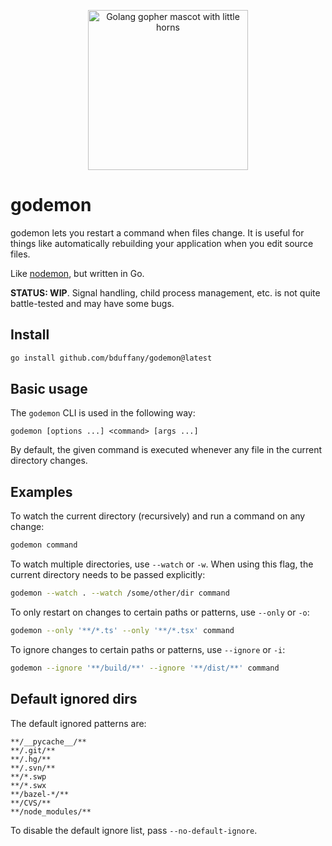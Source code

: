 <p align="center">
  <img src="https://user-images.githubusercontent.com/2414826/154606331-751abc5a-2c92-40d0-bc89-bd772397a14f.png"
       width="256"
       height="256"
       alt="Golang gopher mascot with little horns" />
</p>

# godemon

godemon lets you restart a command when files change. It is useful for
things like automatically rebuilding your application when you edit source
files.

Like [nodemon](https://github.com/remy/nodemon), but written in Go.

**STATUS: WIP**. Signal handling, child process management, etc. is not quite
battle-tested and may have some bugs.

## Install

```bash
go install github.com/bduffany/godemon@latest
```

## Basic usage

The `godemon` CLI is used in the following way:

```
godemon [options ...] <command> [args ...]
```

By default, the given command is executed whenever any file in the current
directory changes.

## Examples

To watch the current directory (recursively) and run a command on any
change:

```bash
godemon command
```

To watch multiple directories, use `--watch` or `-w`. When using this
flag, the current directory needs to be passed explicitly:

```bash
godemon --watch . --watch /some/other/dir command
```

To only restart on changes to certain paths or patterns, use `--only` or
`-o`:

```bash
godemon --only '**/*.ts' --only '**/*.tsx' command
```

To ignore changes to certain paths or patterns, use `--ignore` or `-i`:

```bash
godemon --ignore '**/build/**' --ignore '**/dist/**' command
```

## Default ignored dirs

The default ignored patterns are:

```
**/__pycache__/**
**/.git/**
**/.hg/**
**/.svn/**
**/*.swp
**/*.swx
**/bazel-*/**
**/CVS/**
**/node_modules/**
```

To disable the default ignore list, pass `--no-default-ignore`.
